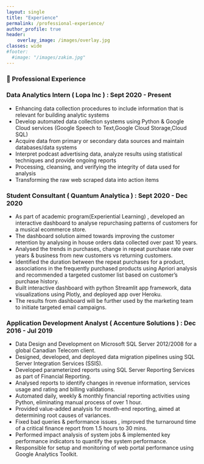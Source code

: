 ```yaml
---
layout: single
title: "Experience"
permalink: /professional-experience/
author_profile: true
header:
    overlay_image: /images/overlay.jpg
classes: wide
#footer:
  #image: "/images/zakim.jpg"
---
```


### 🏢 Professional Experience

### Data Analytics Intern ( Lopa Inc ) : Sept 2020 - Present
-	Enhancing data collection procedures to include information that is relevant for building analytic systems <br>
- 	Develop automated data collection systems using Python & Google Cloud services (Google Speech to Text,Google Cloud Storage,Cloud SQL) <br>
- 	Acquire data from primary or secondary data sources and maintain databases/data systems <br>
-	Interpret podcast advertising data, analyze results using statistical techniques and provide ongoing reports <br>
-	Processing, cleansing, and verifying the integrity of data used for analysis <br>
- 	Transforming the raw web scraped data into action items <br>
	
### Student Consultant ( Quantum Analytica ) : Sept 2020 - Dec 2020 <br>
-	As part of academic program(Experiential Learning) , developed an interactive dashboard to analyse repurchasing patterns of customers for a musical ecommerce store. <br>
-	The dashboard solution aimed towards improving the customer retention by analysing in house orders data collected over past 10 years.<br>
-	Analysed the trends in purchases, change in repeat purchase rate over years & business from new customers vs returning customers. <br>
-	Identified the duration between the repeat purchases for a product, associations in the frequently purchased products using Apriori analysis and recommended a targeted customer list based on customer’s purchase history. <br>
-	Built interactive dashboard with python Streamlit app framework, data visualizations using Plotly, and deployed app over Heroku. <br>
-	The results from dashboard will be further used by the marketing team to initiate targeted email campaigns.<br>
	

### Application Development Analyst ( Accenture Solutions ) : Dec 2016 - Jul 2019
-	Data Design and Development on Microsoft SQL Server 2012/2008 for a global Canadian Telecom client. <br>
-	Designed, developed, and deployed data migration pipelines using SQL Server Integration Services (SSIS). <br>
-	Developed parameterized reports using SQL Server Reporting Services as part of Financial Reporting.<br>
-	Analysed reports to identify changes in revenue information, services usage and rating and billing validations.<br>
-	Automated daily, weekly & monthly financial reporting activities using Python, eliminating manual process of over 1 hour.<br>
-	Provided value-added analysis for month-end reporting, aimed at determining root causes of variances.<br>
-	Fixed bad queries & performance issues , improved the turnaround time of a critical finance report from 1.5 hours to 30 mins.<br>
-	Performed impact analysis of system jobs & implemented key performance indicators to quantify the system performance.<br>
-	Responsible for setup and monitoring of web portal performance using Google Analytics Toolkit.<br>

